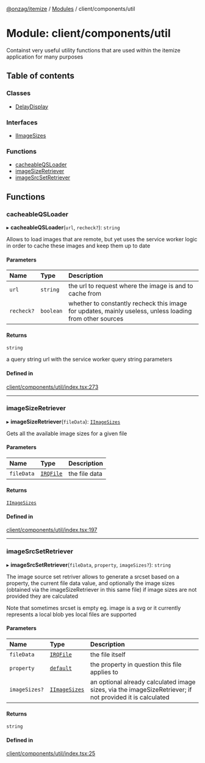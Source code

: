 [@onzag/itemize](../README.md) / [Modules](../modules.md) / client/components/util

# Module: client/components/util

Containst very useful utility functions that are used within
the itemize application for many purposes

## Table of contents

### Classes

- [DelayDisplay](../classes/client_components_util.DelayDisplay.md)

### Interfaces

- [IImageSizes](../interfaces/client_components_util.IImageSizes.md)

### Functions

- [cacheableQSLoader](client_components_util.md#cacheableqsloader)
- [imageSizeRetriever](client_components_util.md#imagesizeretriever)
- [imageSrcSetRetriever](client_components_util.md#imagesrcsetretriever)

## Functions

### cacheableQSLoader

▸ **cacheableQSLoader**(`url`, `recheck?`): `string`

Allows to load images that are remote, but yet uses the service worker logic in order to cache these
images and keep them up to date

#### Parameters

| Name | Type | Description |
| :------ | :------ | :------ |
| `url` | `string` | the url to request where the image is and to cache from |
| `recheck?` | `boolean` | whether to constantly recheck this image for updates, mainly useless, unless loading from other sources |

#### Returns

`string`

a query string url with the service worker query string parameters

#### Defined in

[client/components/util/index.tsx:273](https://github.com/onzag/itemize/blob/73e0c39e/client/components/util/index.tsx#L273)

___

### imageSizeRetriever

▸ **imageSizeRetriever**(`fileData`): [`IImageSizes`](../interfaces/client_components_util.IImageSizes.md)

Gets all the available image sizes for a given file

#### Parameters

| Name | Type | Description |
| :------ | :------ | :------ |
| `fileData` | [`IRQFile`](../interfaces/rq_querier.IRQFile.md) | the file data |

#### Returns

[`IImageSizes`](../interfaces/client_components_util.IImageSizes.md)

#### Defined in

[client/components/util/index.tsx:197](https://github.com/onzag/itemize/blob/73e0c39e/client/components/util/index.tsx#L197)

___

### imageSrcSetRetriever

▸ **imageSrcSetRetriever**(`fileData`, `property`, `imageSizes?`): `string`

The image source set retriver allows to generate a srcset based on a property, the current file
data value, and optionally the image sizes (obtained via the imageSizeRetriever in this same file)
if image sizes are not provided they are calculated

Note that sometimes srcset is empty eg. image is a svg or it currently represents a local blob yes
local files are supported

#### Parameters

| Name | Type | Description |
| :------ | :------ | :------ |
| `fileData` | [`IRQFile`](../interfaces/rq_querier.IRQFile.md) | the file itself |
| `property` | [`default`](../classes/base_Root_Module_ItemDefinition_PropertyDefinition.default.md) | the property in question this file applies to |
| `imageSizes?` | [`IImageSizes`](../interfaces/client_components_util.IImageSizes.md) | an optional already calculated image sizes, via the imageSizeRetriever; if not provided it is calculated |

#### Returns

`string`

#### Defined in

[client/components/util/index.tsx:25](https://github.com/onzag/itemize/blob/73e0c39e/client/components/util/index.tsx#L25)
